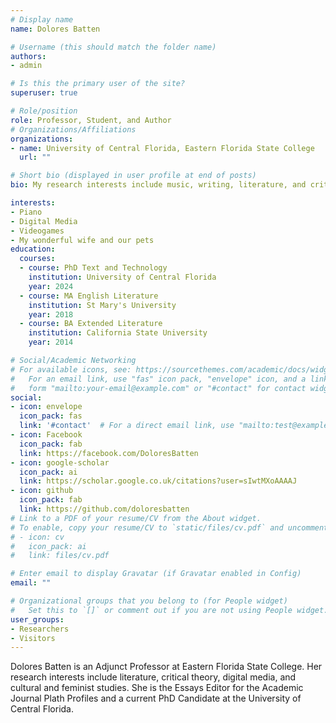 ```yaml
---
# Display name
name: Dolores Batten

# Username (this should match the folder name)
authors:
- admin

# Is this the primary user of the site?
superuser: true

# Role/position
role: Professor, Student, and Author
# Organizations/Affiliations
organizations:
- name: University of Central Florida, Eastern Florida State College
  url: ""

# Short bio (displayed in user profile at end of posts)
bio: My research interests include music, writing, literature, and critical theory.

interests:
- Piano
- Digital Media
- Videogames
- My wonderful wife and our pets
education:
  courses:
  - course: PhD Text and Technology
    institution: University of Central Florida
    year: 2024
  - course: MA English Literature
    institution: St Mary's University
    year: 2018
  - course: BA Extended Literature
    institution: California State University
    year: 2014

# Social/Academic Networking
# For available icons, see: https://sourcethemes.com/academic/docs/widgets/#icons
#   For an email link, use "fas" icon pack, "envelope" icon, and a link in the
#   form "mailto:your-email@example.com" or "#contact" for contact widget.
social:
- icon: envelope
  icon_pack: fas
  link: '#contact'  # For a direct email link, use "mailto:test@example.org".
- icon: Facebook
  icon_pack: fab
  link: https://facebook.com/DoloresBatten
- icon: google-scholar
  icon_pack: ai
  link: https://scholar.google.co.uk/citations?user=sIwtMXoAAAAJ
- icon: github
  icon_pack: fab
  link: https://github.com/doloresbatten
# Link to a PDF of your resume/CV from the About widget.
# To enable, copy your resume/CV to `static/files/cv.pdf` and uncomment the lines below.  
# - icon: cv
#   icon_pack: ai
#   link: files/cv.pdf

# Enter email to display Gravatar (if Gravatar enabled in Config)
email: ""

# Organizational groups that you belong to (for People widget)
#   Set this to `[]` or comment out if you are not using People widget.  
user_groups:
- Researchers
- Visitors
---
```


Dolores Batten is an Adjunct Professor at Eastern Florida State College. Her research interests include literature, critical theory, digital media, and cultural and feminist studies. She is the Essays Editor for the Academic Journal Plath Profiles and a current PhD Candidate at the University of Central Florida.
